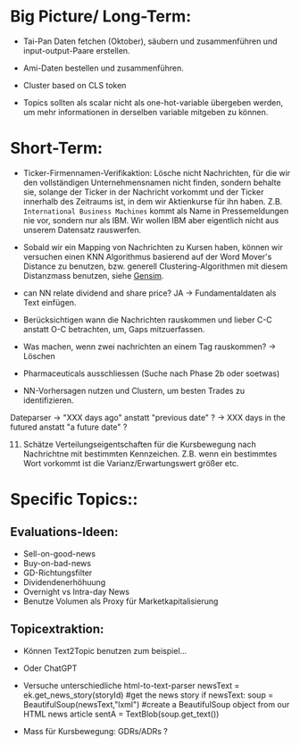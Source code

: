
# Big Picture/ Long-Term:

-  Tai-Pan Daten fetchen (Oktober), säubern und zusammenführen und input-output-Paare erstellen.

-  Ami-Daten bestellen und zusammenführen.

-  Cluster based on CLS token

-  Topics sollten als scalar nicht als one-hot-variable übergeben werden, um mehr informationen in derselben variable mitgeben zu können.


# Short-Term:

- Ticker-Firmennamen-Verifikaktion: Lösche nicht Nachrichten, für die wir den vollständigen Unternehmensnamen nicht finden,
sondern behalte sie, solange der Ticker in der Nachricht vorkommt und der Ticker innerhalb des Zeitraums ist, in dem wir 
Aktienkurse für ihn haben. Z.B. `International Business Machines` kommt als Name in Pressemeldungen nie vor, sondern nur als IBM.
Wir wollen IBM aber eigentlich nicht aus unserem Datensatz rauswerfen.    

-  Sobald wir ein Mapping von Nachrichten zu Kursen haben, können wir versuchen einen KNN Algorithmus basierend auf
der Word Mover's Distance zu benutzen, bzw. generell Clustering-Algorithmen mit diesem Distanzmass benutzen, siehe
[Gensim](https://radimrehurek.com/gensim/auto_examples/tutorials/run_wmd.html#sphx-glr-auto-examples-tutorials-run-wmd-py).


-  can NN relate dividend and share price? JA -> Fundamentaldaten als Text einfügen.

-  Berücksichtigen wann die Nachrichten rauskommen und lieber C-C anstatt O-C betrachten, um, Gaps mitzuerfassen.

- Was machen, wenn zwei nachrichten an einem Tag rauskommen? -> Löschen

-  Pharmaceuticals ausschliessen (Suche nach Phase 2b oder soetwas)

-  NN-Vorhersagen nutzen und Clustern, um besten Trades zu identifizieren.


Dateparser -> "XXX days ago" anstatt "previous date" ? 
-> XXX days in the futured anstatt "a future date" ? 

11. Schätze Verteilungseigentschaften für die Kursbewegung nach Nachrichtne mit bestimmten Kennzeichen.
Z.B. wenn ein bestimmtes Wort vorkommt ist die Varianz/Erwartungswert größer etc.


# Specific Topics::

## Evaluations-Ideen:
- Sell-on-good-news
- Buy-on-bad-news
- GD-Richtungsfilter
- Dividendenerhöhuung
- Overnight vs Intra-day News
- Benutze Volumen als Proxy für Marketkapitalisierung

## Topicextraktion:
- Können Text2Topic benutzen zum beispiel...
- Oder ChatGPT

- Versuche unterschiedliche html-to-text-parser
newsText = ek.get_news_story(storyId) #get the news story
if newsText:
    soup = BeautifulSoup(newsText,"lxml") #create a BeautifulSoup object from our HTML news article
    sentA = TextBlob(soup.get_text())

- Mass für Kursbewegung: GDRs/ADRs ?


